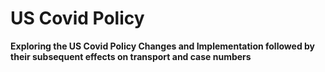
# US Covid Policy 

__Exploring the US Covid Policy Changes and Implementation followed by their subsequent effects on transport and case numbers__
